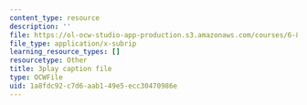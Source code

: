 ```yaml
---
content_type: resource
description: ''
file: https://ol-ocw-studio-app-production.s3.amazonaws.com/courses/6-890-algorithmic-lower-bounds-fun-with-hardness-proofs-fall-2014/1a8fdc92c7d6aab149e5ecc30470986e_TUbfCY_8Dzs.srt
file_type: application/x-subrip
learning_resource_types: []
resourcetype: Other
title: 3play caption file
type: OCWFile
uid: 1a8fdc92-c7d6-aab1-49e5-ecc30470986e
---
```

